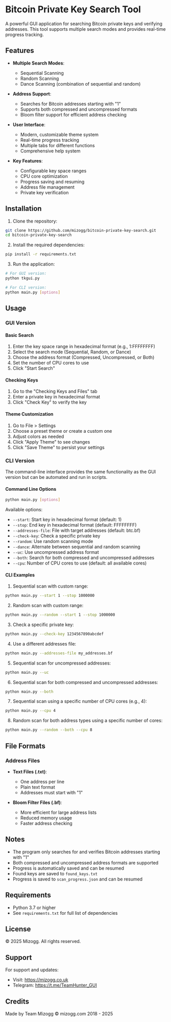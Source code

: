 # Bitcoin Private Key Search Tool

A powerful GUI application for searching Bitcoin private keys and verifying addresses. This tool supports multiple search modes and provides real-time progress tracking.

## Features

- **Multiple Search Modes**:
  - Sequential Scanning
  - Random Scanning
  - Dance Scanning (combination of sequential and random)

- **Address Support**:
  - Searches for Bitcoin addresses starting with "1"
  - Supports both compressed and uncompressed formats
  - Bloom filter support for efficient address checking

- **User Interface**:
  - Modern, customizable theme system
  - Real-time progress tracking
  - Multiple tabs for different functions
  - Comprehensive help system

- **Key Features**:
  - Configurable key space ranges
  - CPU core optimization
  - Progress saving and resuming
  - Address file management
  - Private key verification

## Installation

1. Clone the repository:
```bash
git clone https://github.com/mizogg/bitcoin-private-key-search.git
cd bitcoin-private-key-search
```

2. Install the required dependencies:
```bash
pip install -r requirements.txt
```

3. Run the application:
```bash
# For GUI version:
python tkgui.py

# For CLI version:
python main.py [options]
```

## Usage

### GUI Version
#### Basic Search
1. Enter the key space range in hexadecimal format (e.g., 1:FFFFFFFF)
2. Select the search mode (Sequential, Random, or Dance)
3. Choose the address format (Compressed, Uncompressed, or Both)
4. Set the number of CPU cores to use
5. Click "Start Search"

#### Checking Keys
1. Go to the "Checking Keys and Files" tab
2. Enter a private key in hexadecimal format
3. Click "Check Key" to verify the key

#### Theme Customization
1. Go to File > Settings
2. Choose a preset theme or create a custom one
3. Adjust colors as needed
4. Click "Apply Theme" to see changes
5. Click "Save Theme" to persist your settings

### CLI Version
The command-line interface provides the same functionality as the GUI version but can be automated and run in scripts.

#### Command Line Options
```bash
python main.py [options]
```

Available options:
- `--start`: Start key in hexadecimal format (default: 1)
- `--stop`: End key in hexadecimal format (default: FFFFFFFF)
- `--addresses-file`: File with target addresses (default: btc.bf)
- `--check-key`: Check a specific private key
- `--random`: Use random scanning mode
- `--dance`: Alternate between sequential and random scanning
- `--uc`: Use uncompressed address format
- `--both`: Search for both compressed and uncompressed addresses
- `--cpu`: Number of CPU cores to use (default: all available cores)

#### CLI Examples

1. Sequential scan with custom range:
```bash
python main.py --start 1 --stop 1000000
```

2. Random scan with custom range:
```bash
python main.py --random --start 1 --stop 1000000
```

3. Check a specific private key:
```bash
python main.py --check-key 1234567890abcdef
```

4. Use a different addresses file:
```bash
python main.py --addresses-file my_addresses.bf
```

5. Sequential scan for uncompressed addresses:
```bash
python main.py --uc
```

6. Sequential scan for both compressed and uncompressed addresses:
```bash
python main.py --both
```

7. Sequential scan using a specific number of CPU cores (e.g., 4):
```bash
python main.py --cpu 4
```

8. Random scan for both address types using a specific number of cores:
```bash
python main.py --random --both --cpu 8
```

## File Formats

### Address Files
- **Text Files (.txt)**:
  - One address per line
  - Plain text format
  - Addresses must start with "1"

- **Bloom Filter Files (.bf)**:
  - More efficient for large address lists
  - Reduced memory usage
  - Faster address checking

## Notes

- The program only searches for and verifies Bitcoin addresses starting with "1"
- Both compressed and uncompressed address formats are supported
- Progress is automatically saved and can be resumed
- Found keys are saved to `found_keys.txt`
- Progress is saved to `scan_progress.json` and can be resumed

## Requirements

- Python 3.7 or higher
- See `requirements.txt` for full list of dependencies

## License

© 2025 Mizogg. All rights reserved.

## Support

For support and updates:
- Visit: https://mizogg.co.uk
- Telegram: https://t.me/TeamHunter_GUI

## Credits

Made by Team Mizogg
© mizogg.com 2018 - 2025

